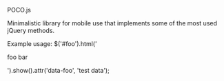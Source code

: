 POCO.js

Minimalistic library for mobile use that implements some of the most used jQuery methods.

Example usage:
$('#foo').html('<p>foo bar</p>').show().attr('data-foo', 'test data');

